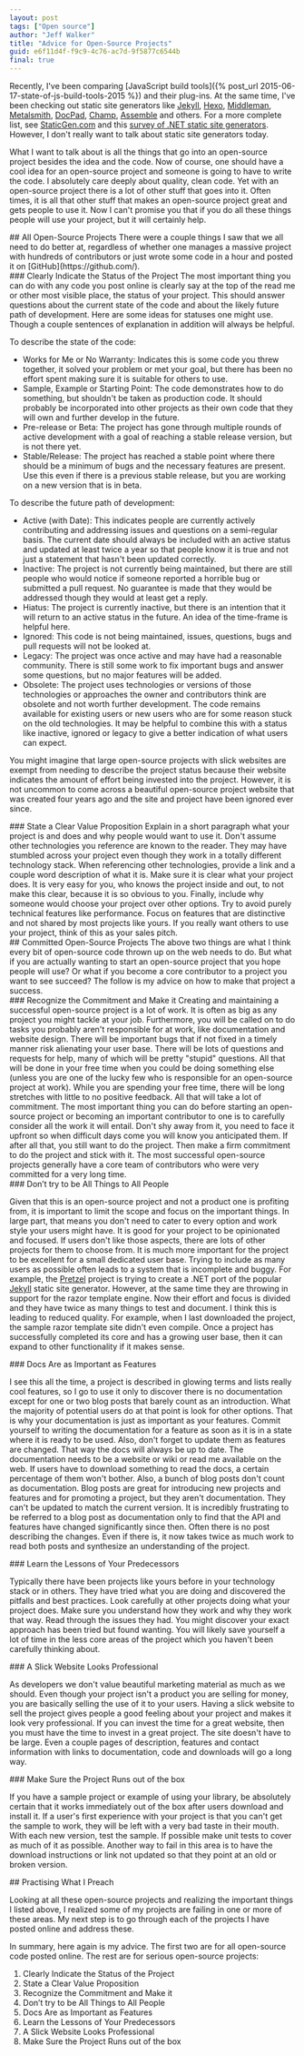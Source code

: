 ```yaml
---
layout: post
tags: ["Open source"]
author: "Jeff Walker"
title: "Advice for Open-Source Projects"
guid: e6f11d4f-f9c9-4c76-ac7d-9f5877c6544b
final: true
---
```

Recently, I've been comparing [JavaScript build tools]({% post_url 2015-06-17-state-of-js-build-tools-2015 %}) and their plug-ins. At the same time, I've been checking out static site generators like [Jekyll](http://jekyllrb.com), [Hexo](https://hexo.io), [Middleman](https://middlemanapp.com), [Metalsmith](http://www.metalsmith.io), [DocPad](https://docpad.org), [Champ](https://github.com/lukevenediger/champ), [Assemble](http://assemble.io) and others. For a more complete list, see [StaticGen.com](https://www.staticgen.com) and this [survey of .NET static site generators](http://www.daveaglick.com/posts/a-survey-of-dotnet-static-site-generators). However, I don't really want to talk about static site generators today.

What I want to talk about is all the things that go into an open-source project besides the idea and the code. Now of course, one should have a cool idea for an open-source project and someone is going to have to write the code. I absolutely care deeply about quality, clean code. Yet with an open-source project there is a lot of other stuff that goes into it. Often times, it is all that other stuff that makes an open-source project great and gets people to use it. Now I can't promise you that if you do all these things people will use your project, but it will certainly help.

<section markdown="1">
## All Open-Source Projects
There were a couple things I saw that we all need to do better at, regardless of whether one manages a massive project with hundreds of contributors or just wrote some code in a hour and posted it on [GitHub](https://github.com/).

<section markdown="1">
### Clearly Indicate the Status of the Project
The most important thing you can do with any code you post online is clearly say at the top of the read me or other most visible place, the status of your project. This should answer questions about the current state of the code and about the likely future path of development. Here are some ideas for statuses one might use. Though a couple sentences of explanation in addition will always be helpful.

To describe the state of the code:

* Works for Me or No Warranty: Indicates this is some code you threw together, it solved your problem or met your goal, but there has been no effort spent making sure it is suitable for others to use.
* Sample, Example or Starting Point: The code demonstrates how to do something, but shouldn't be taken as production code. It should probably be incorporated into other projects as their own code that they will own and further develop in the future.
* Pre-release or Beta: The project has gone through multiple rounds of active development with a goal of reaching a stable release version, but is not there yet.
* Stable/Release: The project has reached a stable point where there should be a minimum of bugs and the necessary features are present. Use this even if there is a previous stable release, but you are working on a new version that is in beta.

To describe the future path of development:

* Active (with Date): This indicates people are currently actively contributing and addressing issues and questions on a semi-regular basis. The current date should always be included with an active status and updated at least twice a year so that people know it is true and not just a statement that hasn't been updated correctly.
* Inactive: The project is not currently being maintained, but there are still people who would notice if someone reported a horrible bug or submitted a pull request. No guarantee is made that they would be addressed though they would at least get a reply.
* Hiatus: The project is currently inactive, but there is an intention that it will return to an active status in the future. An idea of the time-frame is helpful here.
* Ignored: This code is not being maintained, issues, questions, bugs and pull requests will not be looked at.
* Legacy: The project was once active and may have had a reasonable community. There is still some work to fix important bugs and answer some questions, but no major features will be added.
* Obsolete: The project uses technologies or versions of those technologies or approaches the owner and contributors think are obsolete and not worth further development. The code remains available for existing users or new users who are for some reason stuck on the old technologies. It may be helpful to combine this with a status like inactive, ignored or legacy to give a better indication of what users can expect.

You might imagine that large open-source projects with slick websites are exempt from needing to describe the project status because their website indicates the amount of effort being invested into the project. However, it is not uncommon to come across a beautiful open-source project website that was created four years ago and the site and project have been ignored ever since.
</section>

<section markdown="1">
### State a Clear Value Proposition
Explain in a short paragraph what your project is and does and why people would want to use it. Don't assume other technologies you reference are known to the reader. They may have stumbled across your project even though they work in a totally different technology stack. When referencing other technologies, provide a link and a couple word description of what it is. Make sure it is clear what your project does. It is very easy for you, who knows the project inside and out, to not make this clear, because it is so obvious to you. Finally, include why someone would choose your project over other options. Try to avoid purely technical features like performance. Focus on features that are distinctive and not shared by most projects like yours. If you really want others to use your project, think of this as your sales pitch.
</section>
</section>

<section markdown="1">
## Committed Open-Source Projects
The above two things are what I think every bit of open-source code thrown up on the web needs to do. But what if you are actually wanting to start an open-source project that you hope people will use? Or what if you become a core contributor to a project you want to see succeed? The follow is my advice on how to make that project a success.

<section markdown="1">
### Recognize the Commitment and Make it
Creating and maintaining a successful open-source project is a lot of work. It is often as big as any project you might tackle at your job. Furthermore, you will be called on to do tasks you probably aren't responsible for at work, like documentation and website design. There will be important bugs that if not fixed in a timely manner risk alienating your user base. There will be lots of questions and requests for help, many of which will be pretty "stupid" questions. All that will be done in your free time when you could be doing something else (unless you are one of the lucky few who is responsible for an open-source project at work). While you are spending your free time, there will be long stretches with little to no positive feedback. All that will take a lot of commitment. The most important thing you can do before starting an open-source project or becoming an important contributor to one is to carefully consider all the work it will entail. Don't shy away from it, you need to face it upfront so when difficult days come you will know you anticipated them. If after all that, you still want to do the project. Then make a firm commitment to do the project and stick with it. The most successful open-source projects generally have a core team of contributors who were very committed for a very long time.
</section>

<section markdown="1">
### Don’t try to be All Things to All People

Given that this is an open-source project and not a product one is profiting from, it is important to limit the scope and focus on the important things. In large part, that means you don't need to cater to every option and work style your users might have. It is good for your project to be opinionated and focused. If users don't like those aspects, there are lots of other projects for them to choose from. It is much more important for the project to be excellent for a small dedicated user base. Trying to include as many users as possible often leads to a system that is incomplete and buggy. For example, the [Pretzel](https://github.com/Code52/pretzel) project is trying to create a .NET port of the popular [Jekyll](http://jekyllrb.com/) static site generator. However, at the same time they are throwing in support for the razor template engine. Now their effort and focus is divided and they have twice as many things to test and document. I think this is leading to reduced quality. For example, when I last downloaded the project, the sample razor template site didn't even compile. Once a project has successfully completed its core and has a growing user base, then it can expand to other functionality if it makes sense.
</section>

<section markdown="1">
### Docs Are as Important as Features

I see this all the time, a project is described in glowing terms and lists really cool features, so I go to use it only to discover there is no documentation except for one or two blog posts that barely count as an introduction. What the majority of potential users do at that point is look for other options. That is why your documentation is just as important as your features. Commit yourself to writing the documentation for a feature as soon as it is in a state where it is ready to be used. Also, don't forget to update them as features are changed. That way the docs will always be up to date. The documentation needs to be a website or wiki or read me available on the web. If users have to download something to read the docs, a certain percentage of them won't bother. Also, a bunch of blog posts don't count as documentation. Blog posts are great for introducing new projects and features and for promoting a project, but they aren't documentation. They can't be updated to match the current version. It is incredibly frustrating to be referred to a blog post as documentation only to find that the API and features have changed significantly since then. Often there is no post describing the changes. Even if there is, it now takes twice as much work to read both posts and synthesize an understanding of the project.
</section>

<section markdown="1">
### Learn the Lessons of Your Predecessors

Typically there have been projects like yours before in your technology stack or in others. They have tried what you are doing and discovered the pitfalls and best practices. Look carefully at other projects doing what your project does. Make sure you understand how they work and why they work that way. Read through the issues they had. You might discover your exact approach has been tried but found wanting. You will likely save yourself a lot of time in the less core areas of the project which you haven't been carefully thinking about.
</section>

<section markdown="1">
### A Slick Website Looks Professional

As developers we don't value beautiful marketing material as much as we should. Even though your project isn't a product you are selling for money, you are basically selling the use of it to your users. Having a slick website to sell the project gives people a good feeling about your project and makes it look very professional. If you can invest the time for a great website, then you must have the time to invest in a great project. The site doesn't have to be large. Even a couple pages of description, features and contact information with links to documentation, code and downloads will go a long way.
</section>

<section markdown="1">
### Make Sure the Project Runs out of the box

If you have a sample project or example of using your library, be absolutely certain that it works immediately out of the box after users download and install it. If a user's first experience with your project is that you can't get the sample to work, they will be left with a very bad taste in their mouth. With each new version, test the sample. If possible make unit tests to cover as much of it as possible. Another way to fail in this area is to have the download instructions or link not updated so that they point at an old or broken version.
</section>
</section>

<section markdown="1">
## Practising What I Preach

Looking at all these open-source projects and realizing the important things I listed above, I realized some of my projects are failing in one or more of these areas. My next step is to go through each of the projects I have posted online and address these.

In summary, here again is my advice. The first two are for all open-source code posted online. The rest are for serious open-source projects:

1. Clearly Indicate the Status of the Project
2. State a Clear Value Proposition
3. Recognize the Commitment and Make it
4. Don’t try to be All Things to All People
5. Docs Are as Important as Features
6. Learn the Lessons of Your Predecessors
7. A Slick Website Looks Professional
8. Make Sure the Project Runs out of the box
</section>
